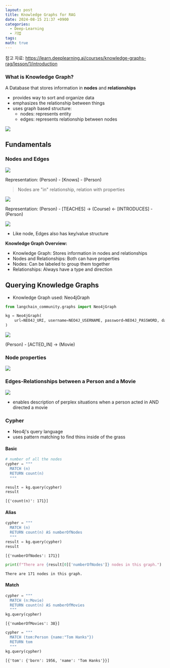 ```yaml
---
layout: post
title: Knowledge Graphs for RAG
date: 2024-08-15 21:37 +0900
categories:
  - Deep-Learning
  - 기법
tags: 
math: true
---
```


참고 자료: https://learn.deeplearning.ai/courses/knowledge-graphs-rag/lesson/1/introduction

### What is Knowledge Graph?
A Database that stores information in **nodes** and **relationships**

- provides way to sort and organize data
- emphasizes the relationship between things
- uses graph based structure:
	- nodes: represents entity
	- edges: represents relationship between nodes


![](https://i.imgur.com/v3dXFGn.png)


## Fundamentals

### Nodes and Edges

![](https://i.imgur.com/aqQtqhM.png)

Representation: (Person) - \[Knows] - (Person)

> Nodes are "in" relationship, relation with properties


![](https://i.imgur.com/Kmhm0zd.png)

Representation: (Person) - \[TEACHES] → (Course) ← \[INTRODUCES] - (Person)


![](https://i.imgur.com/bOdx0b4.png)

- Like node, Edges also has key/value structure



**Knowledge Graph Overview:**

- Knowledge Graph: Stores information in nodes and relationships
- Nodes and Relationships: Both can have properties
- Nodes: Can be labeled to group them together
- Relationships: Always have a type and direction


## Querying Knowledge Graphs

- Knowledge Graph used: Neo4jGraph


```python
from langchain_community.graphs import Neo4jGraph

kg = Neo4jGraph(
    url=NEO4J_URI, username=NEO4J_USERNAME, password=NEO4J_PASSWORD, database=NEO4J_DATABASE
)
```


![](https://i.imgur.com/cutLMPA.png)


(Person) - \[ACTED_IN\] → (Movie)


### Node properties

![](https://i.imgur.com/A0EADne.png)


### Edges-Relationships between a Person and a Movie

![](https://i.imgur.com/nqVR5Jg.png)

- enables description of perplex situations when a person acted in AND directed a movie


### Cypher
- Neo4j's query language
- uses pattern matching to find thins inside of the grass

#### Basic
```python
# number of all the nodes
cypher = """
  MATCH (n) 
  RETURN count(n)
  """
```

```python
result = kg.query(cypher)
result
```

	[{'count(n)': 171}]


#### Alias
```python
cypher = """
  MATCH (n) 
  RETURN count(n) AS numberOfNodes
  """
result = kg.query(cypher)
result
```

	[{'numberOfNodes': 171}]

```python
print(f"There are {result[0]['numberOfNodes']} nodes in this graph.")
```

	There are 171 nodes in this graph.


#### Match

```python
cypher = """
  MATCH (n:Movie) 
  RETURN count(n) AS numberOfMovies
  """
kg.query(cypher)
```

	[{'numberOfMovies': 38}]


```python
cypher = """
  MATCH (tom:Person {name:"Tom Hanks"}) 
  RETURN tom
  """
kg.query(cypher)
```
	[{'tom': {'born': 1956, 'name': 'Tom Hanks'}}]
	